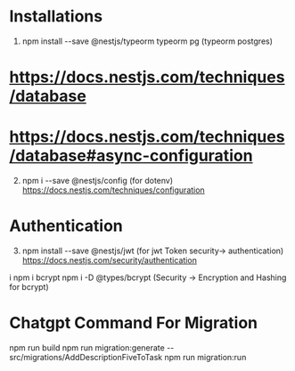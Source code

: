 # Installations
1. npm install --save @nestjs/typeorm typeorm pg (typeorm postgres)
# https://docs.nestjs.com/techniques/database



# https://docs.nestjs.com/techniques/database#async-configuration


2. npm i --save @nestjs/config (for dotenv)
https://docs.nestjs.com/techniques/configuration



# Authentication
3. npm install --save @nestjs/jwt (for jwt Token security-> authentication)
https://docs.nestjs.com/security/authentication

i npm i bcrypt npm i -D @types/bcrypt (Security -> Encryption and Hashing for bcrypt)


























# Chatgpt Command For Migration
npm run build
npm run migration:generate -- src/migrations/AddDescriptionFiveToTask
npm run migration:run


